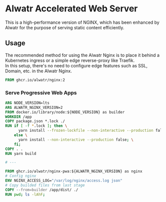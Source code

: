 # Alwatr Accelerated Web Server

This is a high-performance version of NGINX, which has been enhanced by Alwatr for the purpose of serving static content efficiently.

## Usage

The recommended method for using the Alwatr Nginx is to place it behind a Kubernetes ingress or a simple edge reverse-proxy like Traefik.  
In this setup, there's no need to configure edge features such as SSL, Domain, etc. in the Alwatr Nginx.

```Dockerfile
FROM ghcr.io/alwatr/nginx:2
```

### Serve Progressive Web Apps

```Dockerfile
ARG NODE_VERSION=lts
ARG ALWATR_NGINX_VERSION=2
FROM docker.io/library/node:${NODE_VERSION} as builder
WORKDIR /app
COPY package.json *.lock ./
RUN if [ -f *.lock ]; then \
      yarn install --frozen-lockfile --non-interactive --production false; \
    else \
      yarn install --non-interactive --production false; \
    fi;
COPY . .
RUN yarn build

# ---

FROM ghcr.io/alwatr/nginx-pwa:${ALWATR_NGINX_VERSION} as nginx
# Config nginx
ENV NGINX_ACCESS_LOG="/var/log/nginx/access.log json"
# Copy builded files from last stage
COPY --from=builder /app/dist/ ./
RUN pwd; ls -lAhF;
```
